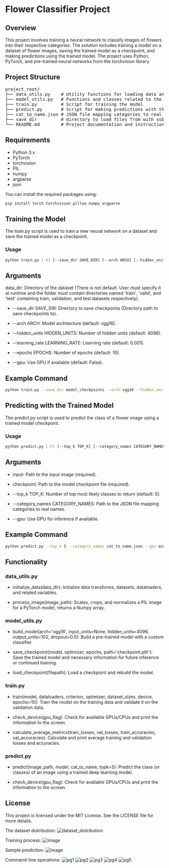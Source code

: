 # Flower Classifier Project

## Overview
This project involves training a neural network to classify images of flowers into their respective categories. The solution includes training a model on a dataset of flower images, saving the trained model as a checkpoint, and making predictions using the trained model. The project uses Python, PyTorch, and pre-trained neural networks from the torchvision library.

## Project Structure

<pre style="text-align: left;">
project_root/
├── data_utils.py    # Utility functions for loading data and preprocessing images
├── model_utils.py   # Functions and classes related to the model
├── train.py         # Script for training the model
├── predict.py       # Script for making predictions with the trained model
├── cat_to_name.json # JSON file mapping categories to real names
├── save_dir         # directory to load files from with sub-directories for train, test, and validation 
└── README.md        # Project documentation and instructions
</pre>

## Requirements
- Python 3.x
- PyTorch
- torchvision
- PIL
- numpy
- argparse
- json

You can install the required packages using:
```bash
pip install torch torchvision pillow numpy argparse
```

## Training the Model
The train.py script is used to train a new neural network on a dataset and save the trained model as a checkpoint.

### Usage

```bash
python train.py [-h] [--save_dir SAVE_DIR] [--arch ARCH] [--hidden_units HIDDEN_UNITS] [--learning_rate LEARNING_RATE] [--epochs EPOCHS] [--gpu] data_dir
```

## Arguments

data_dir: Directory of the dataset (There is not default. User must specify it at runtime and the folder must contain directories named 'train', 'valid', and 'test' containing train, validation, and test datasets respectively).

- --save_dir SAVE_DIR: Directory to save checkpoints (Directory path to save checkpoints to).

- --arch ARCH: Model architecture (default: vgg16).

- --hidden_units HIDDEN_UNITS: Number of hidden units (default: 4096).

- --learning_rate LEARNING_RATE: Learning rate (default: 0.001).

- --epochs EPOCHS: Number of epochs (default: 10).

- --gpu: Use GPU if available (default: False).


## Example Command

```bash
python train.py --save_dir model_checkpoints --arch vgg16 --hidden_units 4096 --learning_rate 0.001 --epochs 10 --gpu flowers
```

## Predicting with the Trained Model

The predict.py script is used to predict the class of a flower image using a trained model checkpoint.

### Usage

```bash
python predict.py [-h] [--top_k TOP_K] [--category_names CATEGORY_NAMES] [--gpu] input checkpoint
```

## Arguments

- input: Path to the input image (required).

- checkpoint: Path to the model checkpoint file (required).

- --top_k TOP_K: Number of top most likely classes to return (default: 5).

- --category_names CATEGORY_NAMES: Path to the JSON file mapping categories to real names.

- --gpu: Use GPU for inference if available.


## Example Command

```bash
python predict.py --top_k 5 --category_names cat_to_name.json --gpu assets/img-check.jpg model_checkpoints/vgg16_20250114_071550_val_acc_72%.pth
```

## Functionality

### data_utils.py

- initialize_data(data_dir): Initialize data transforms, datasets, dataloaders, and related variables.

- process_image(image_path): Scales, crops, and normalizes a PIL image for a PyTorch model, returns a Numpy array.

### model_utils.py

- build_model(arch='vgg16', input_units=None, hidden_units=4096, output_units=102, dropout=0.5): Build a pre-trained model with a custom classifier.

- save_checkpoint(model, optimizer, epochs, path='checkpoint.pth'): Save the trained model and necessary information for future inference or continued training.

- load_checkpoint(filepath): Load a checkpoint and rebuild the model.


### train.py

- train(model, dataloaders, criterion, optimizer, dataset_sizes, device, epochs=10): Train the model on the training data and validate it on the validation data.

- check_device(gpu_flag): Check for available GPUs/CPUs and print the information to the screen.

- calculate_average_metrics(train_losses, val_losses, train_accuracies, val_accuracies): Calculate and print average training and validation losses and accuracies.

### predict.py
- predict(image_path, model, cat_to_name, topk=5): Predict the class (or classes) of an image using a trained deep learning model.

- check_device(gpu_flag): Check for available GPUs/CPUs and print the information to the screen.


## License
This project is licensed under the MIT License. See the LICENSE file for more details.


The dataset distribution:
![dataset_distribution](https://github.com/user-attachments/assets/896af2c7-0d4e-442c-b895-07a8ba0e4868)

Training process:
![image](https://github.com/user-attachments/assets/53c7d37e-ae95-4153-b345-42831b184a12)

Sample prediction:
![image](https://github.com/user-attachments/assets/e41486b6-6bba-4b40-9df0-adeacd446f49)

Command-line operations:
![pg1](https://github.com/user-attachments/assets/c7d476b6-0dd9-49ab-8f88-67197addb6b6)
![pg2](https://github.com/user-attachments/assets/63044061-da78-4606-85ba-aa40e7f39d78)
![pg3](https://github.com/user-attachments/assets/565006c9-fa4c-41e7-a984-7f4e53fdcfd5)
![pg4](https://github.com/user-attachments/assets/50c1e640-8a9b-4ee6-bc06-139e0fbf5d31)
![pg5](https://github.com/user-attachments/assets/fb0014c1-327e-4ba3-87f3-49b671e50297)






